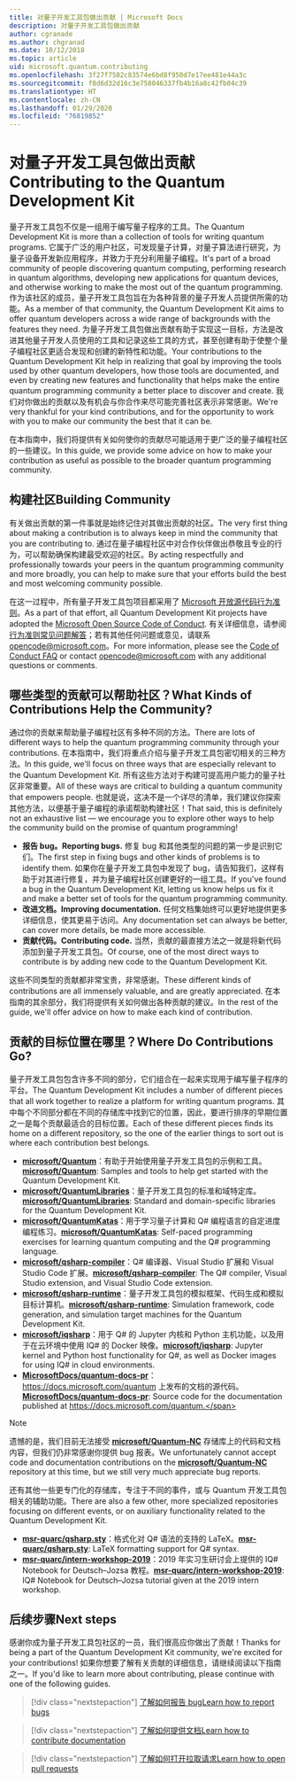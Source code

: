 ```yaml
---
title: 对量子开发工具包做出贡献 | Microsoft Docs
description: 对量子开发工具包做出贡献
author: cgranade
ms.author: chgranad
ms.date: 10/12/2018
ms.topic: article
uid: microsoft.quantum.contributing
ms.openlocfilehash: 3f27f7502c83574e6bd8f950d7e17ee481e44a3c
ms.sourcegitcommit: f8d6d32d16c3e758046337fb4b16a8c42fb04c39
ms.translationtype: HT
ms.contentlocale: zh-CN
ms.lasthandoff: 01/29/2020
ms.locfileid: "76819852"
---
```

# <a name="contributing-to-the-quantum-development-kit"></a><span data-ttu-id="42e19-103">对量子开发工具包做出贡献</span><span class="sxs-lookup"><span data-stu-id="42e19-103">Contributing to the Quantum Development Kit</span></span> #

<span data-ttu-id="42e19-104">量子开发工具包不仅是一组用于编写量子程序的工具。</span><span class="sxs-lookup"><span data-stu-id="42e19-104">The Quantum Development Kit is more than a collection of tools for writing quantum programs.</span></span>
<span data-ttu-id="42e19-105">它属于广泛的用户社区，可发现量子计算，对量子算法进行研究，为量子设备开发新应用程序，并致力于充分利用量子编程。</span><span class="sxs-lookup"><span data-stu-id="42e19-105">It's part of a broad community of people discovering quantum computing, performing research in quantum algorithms, developing new applications for quantum devices, and otherwise working to make the most out of the quantum programming.</span></span>
<span data-ttu-id="42e19-106">作为该社区的成员，量子开发工具包旨在为各种背景的量子开发人员提供所需的功能。</span><span class="sxs-lookup"><span data-stu-id="42e19-106">As a member of that community, the Quantum Development Kit aims to offer quantum developers across a wide range of backgrounds with the features they need.</span></span>
<span data-ttu-id="42e19-107">为量子开发工具包做出贡献有助于实现这一目标，方法是改进其他量子开发人员使用的工具和记录这些工具的方式，甚至创建有助于使整个量子编程社区更适合发现和创建的新特性和功能。</span><span class="sxs-lookup"><span data-stu-id="42e19-107">Your contributions to the Quantum Development Kit help in realizing that goal by improving the tools used by other quantum developers, how those tools are documented, and even by creating new features and functionality that helps make the entire quantum programming community a better place to discover and create.</span></span>
<span data-ttu-id="42e19-108">我们对你做出的贡献以及有机会与你合作来尽可能完善社区表示非常感谢。</span><span class="sxs-lookup"><span data-stu-id="42e19-108">We're very thankful for your kind contributions, and for the opportunity to work with you to make our community the best that it can be.</span></span>

<span data-ttu-id="42e19-109">在本指南中，我们将提供有关如何使你的贡献尽可能适用于更广泛的量子编程社区的一些建议。</span><span class="sxs-lookup"><span data-stu-id="42e19-109">In this guide, we provide some advice on how to make your contribution as useful as possible to the broader quantum programming community.</span></span>

## <a name="building-community"></a><span data-ttu-id="42e19-110">构建社区</span><span class="sxs-lookup"><span data-stu-id="42e19-110">Building Community</span></span> ##

<span data-ttu-id="42e19-111">有关做出贡献的第一件事就是始终记住对其做出贡献的社区。</span><span class="sxs-lookup"><span data-stu-id="42e19-111">The very first thing about making a contribution is to always keep in mind the community that you are contributing to.</span></span>
<span data-ttu-id="42e19-112">通过在量子编程社区中对合作伙伴做出恭敬且专业的行为，可以帮助确保构建最受欢迎的社区。</span><span class="sxs-lookup"><span data-stu-id="42e19-112">By acting respectfully and professionally towards your peers in the quantum programming community and more broadly, you can help to make sure that your efforts build the best and most welcoming community possible.</span></span>

<span data-ttu-id="42e19-113">在这一过程中，所有量子开发工具包项目都采用了 [Microsoft 开放源代码行为准则](https://opensource.microsoft.com/codeofconduct/)。</span><span class="sxs-lookup"><span data-stu-id="42e19-113">As a part of that effort, all Quantum Development Kit projects have adopted the [Microsoft Open Source Code of Conduct](https://opensource.microsoft.com/codeofconduct/).</span></span>
<span data-ttu-id="42e19-114">有关详细信息，请参阅[行为准则常见问题解答](https://opensource.microsoft.com/codeofconduct/faq/)；若有其他任何问题或意见，请联系 [opencode@microsoft.com](mailto:opencode@microsoft.com)。</span><span class="sxs-lookup"><span data-stu-id="42e19-114">For more information, please see the [Code of Conduct FAQ](https://opensource.microsoft.com/codeofconduct/faq/) or contact [opencode@microsoft.com](mailto:opencode@microsoft.com) with any additional questions or comments.</span></span>

## <a name="what-kinds-of-contributions-help-the-community"></a><span data-ttu-id="42e19-115">哪些类型的贡献可以帮助社区？</span><span class="sxs-lookup"><span data-stu-id="42e19-115">What Kinds of Contributions Help the Community?</span></span> ##

<span data-ttu-id="42e19-116">通过你的贡献来帮助量子编程社区有多种不同的方法。</span><span class="sxs-lookup"><span data-stu-id="42e19-116">There are lots of different ways to help the quantum programming community through your contributions.</span></span>
<span data-ttu-id="42e19-117">在本指南中，我们将重点介绍与量子开发工具包密切相关的三种方法。</span><span class="sxs-lookup"><span data-stu-id="42e19-117">In this guide, we'll focus on three ways that are especially relevant to the Quantum Development Kit.</span></span>
<span data-ttu-id="42e19-118">所有这些方法对于构建可提高用户能力的量子社区非常重要。</span><span class="sxs-lookup"><span data-stu-id="42e19-118">All of these ways are critical to building a quantum community that empowers people.</span></span>
<span data-ttu-id="42e19-119">也就是说，这决不是一个详尽的清单，我们建议你探索其他方法，以便基于量子编程的承诺帮助构建社区！</span><span class="sxs-lookup"><span data-stu-id="42e19-119">That said, this is definitely not an exhaustive list — we encourage you to explore other ways to help the community build on the promise of quantum programming!</span></span>

- <span data-ttu-id="42e19-120">**报告 bug。**</span><span class="sxs-lookup"><span data-stu-id="42e19-120">**Reporting bugs.**</span></span> <span data-ttu-id="42e19-121">修复 bug 和其他类型的问题的第一步是识别它们。</span><span class="sxs-lookup"><span data-stu-id="42e19-121">The first step in fixing bugs and other kinds of problems is to identify them.</span></span> <span data-ttu-id="42e19-122">如果你在量子开发工具包中发现了 bug，请告知我们，这样有助于对其进行修复，并为量子编程社区创建更好的一组工具。</span><span class="sxs-lookup"><span data-stu-id="42e19-122">If you've found a bug in the Quantum Development Kit, letting us know helps us fix it and make a better set of tools for the quantum programming community.</span></span>
- <span data-ttu-id="42e19-123">**改进文档。**</span><span class="sxs-lookup"><span data-stu-id="42e19-123">**Improving documentation.**</span></span> <span data-ttu-id="42e19-124">任何文档集始终可以更好地提供更多详细信息，使其更易于访问。</span><span class="sxs-lookup"><span data-stu-id="42e19-124">Any documentation set can always be better, can cover more details, be made more accessible.</span></span>
- <span data-ttu-id="42e19-125">**贡献代码。**</span><span class="sxs-lookup"><span data-stu-id="42e19-125">**Contributing code.**</span></span> <span data-ttu-id="42e19-126">当然，贡献的最直接方法之一就是将新代码添加到量子开发工具包。</span><span class="sxs-lookup"><span data-stu-id="42e19-126">Of course, one of the most direct ways to contribute is by adding new code to the Quantum Development Kit.</span></span>

<span data-ttu-id="42e19-127">这些不同类型的贡献都非常宝贵，非常感谢。</span><span class="sxs-lookup"><span data-stu-id="42e19-127">These different kinds of contributions are all immensely valuable, and are greatly appreciated.</span></span>
<span data-ttu-id="42e19-128">在本指南的其余部分，我们将提供有关如何做出各种贡献的建议。</span><span class="sxs-lookup"><span data-stu-id="42e19-128">In the rest of the guide, we'll offer advice on how to make each kind of contribution.</span></span>

## <a name="where-do-contributions-go"></a><span data-ttu-id="42e19-129">贡献的目标位置在哪里？</span><span class="sxs-lookup"><span data-stu-id="42e19-129">Where Do Contributions Go?</span></span> ##

<span data-ttu-id="42e19-130">量子开发工具包包含许多不同的部分，它们组合在一起来实现用于编写量子程序的平台。</span><span class="sxs-lookup"><span data-stu-id="42e19-130">The Quantum Development Kit includes a number of different pieces that all work together to realize a platform for writing quantum programs.</span></span>
<span data-ttu-id="42e19-131">其中每个不同部分都在不同的存储库中找到它的位置，因此，要进行排序的早期位置之一是每个贡献最适合的目标位置。</span><span class="sxs-lookup"><span data-stu-id="42e19-131">Each of these different pieces finds its home on a different repository, so the one of the earlier things to sort out is where each contribution best belongs.</span></span>

- <span data-ttu-id="42e19-132">[**microsoft/Quantum**](https://github.com/Microsoft/Quantum)：有助于开始使用量子开发工具包的示例和工具。</span><span class="sxs-lookup"><span data-stu-id="42e19-132">[**microsoft/Quantum**](https://github.com/Microsoft/Quantum): Samples and tools to help get started with the Quantum Development Kit.</span></span>
- <span data-ttu-id="42e19-133">[**microsoft/QuantumLibraries**](https://github.com/Microsoft/QuantumLibraries)：量子开发工具包的标准和域特定库。</span><span class="sxs-lookup"><span data-stu-id="42e19-133">[**microsoft/QuantumLibraries**](https://github.com/Microsoft/QuantumLibraries): Standard and domain-specific libraries for the Quantum Development Kit.</span></span>
- <span data-ttu-id="42e19-134">[**microsoft/QuantumKatas**](https://github.com/Microsoft/QuantumKatas)：用于学习量子计算和 Q# 编程语言的自定进度编程练习。</span><span class="sxs-lookup"><span data-stu-id="42e19-134">[**microsoft/QuantumKatas**](https://github.com/Microsoft/QuantumKatas): Self-paced programming exercises for learning quantum computing and the Q# programming language.</span></span>
- <span data-ttu-id="42e19-135">[**microsoft/qsharp-compiler**](https://github.com/microsoft/qsharp-compiler)：Q# 编译器、Visual Studio 扩展和 Visual Studio Code 扩展。</span><span class="sxs-lookup"><span data-stu-id="42e19-135">[**microsoft/qsharp-compiler**](https://github.com/microsoft/qsharp-compiler): The Q# compiler, Visual Studio extension, and Visual Studio Code extension.</span></span>
- <span data-ttu-id="42e19-136">[**microsoft/qsharp-runtime**](https://github.com/microsoft/qsharp-runtime)：量子开发工具包的模拟框架、代码生成和模拟目标计算机。</span><span class="sxs-lookup"><span data-stu-id="42e19-136">[**microsoft/qsharp-runtime**](https://github.com/microsoft/qsharp-runtime): Simulation framework, code generation, and simulation target machines for the Quantum Development Kit.</span></span>
- <span data-ttu-id="42e19-137">[**microsoft/iqsharp**](https://github.com/microsoft/iqsharp)：用于 Q# 的 Jupyter 内核和 Python 主机功能，以及用于在云环境中使用 IQ# 的 Docker 映像。</span><span class="sxs-lookup"><span data-stu-id="42e19-137">[**microsoft/iqsharp**](https://github.com/microsoft/iqsharp): Jupyter kernel and Python host functionality for Q#, as well as Docker images for using IQ# in cloud environments.</span></span>
- <span data-ttu-id="42e19-138">[**MicrosoftDocs/quantum-docs-pr**](https://github.com/MicrosoftDocs/quantum-docs-pr)： https://docs.microsoft.com/quantum 上发布的文档的源代码。</span><span class="sxs-lookup"><span data-stu-id="42e19-138">[**MicrosoftDocs/quantum-docs-pr**](https://github.com/MicrosoftDocs/quantum-docs-pr): Source code for the documentation published at https://docs.microsoft.com/quantum.</span></span>

> [!NOTE]
> <span data-ttu-id="42e19-139">遗憾的是，我们目前无法接受 [**microsoft/Quantum-NC**](https://github.com/microsoft/Quantum-NC) 存储库上的代码和文档内容，但我们仍非常感谢你提供 bug 报表。</span><span class="sxs-lookup"><span data-stu-id="42e19-139">We unfortunately cannot accept code and documentation contributions on the [**microsoft/Quantum-NC**](https://github.com/microsoft/Quantum-NC) repository at this time, but we still very much appreciate bug reports.</span></span>

<span data-ttu-id="42e19-140">还有其他一些更专门化的存储库，专注于不同的事件，或与 Quantum 开发工具包相关的辅助功能。</span><span class="sxs-lookup"><span data-stu-id="42e19-140">There are also a few other, more specialized repositories focusing on different events, or on auxiliary functionality related to the Quantum Development Kit.</span></span>

- <span data-ttu-id="42e19-141">[**msr-quarc/qsharp.sty**](https://github.com/msr-quarc/qsharp.sty)：格式化对 Q# 语法的支持的 LaTeX。</span><span class="sxs-lookup"><span data-stu-id="42e19-141">[**msr-quarc/qsharp.sty**](https://github.com/msr-quarc/qsharp.sty): LaTeX formatting support for Q# syntax.</span></span>
- <span data-ttu-id="42e19-142">[**msr-quarc/intern-workshop-2019**](https://github.com/msr-quarc/intern-workshop-2019)：2019 年实习生研讨会上提供的 IQ# Notebook for Deutsch–Jozsa 教程。</span><span class="sxs-lookup"><span data-stu-id="42e19-142">[**msr-quarc/intern-workshop-2019**](https://github.com/msr-quarc/intern-workshop-2019): IQ# Notebook for Deutsch–Jozsa tutorial given at the 2019 intern workshop.</span></span>

## <a name="next-steps"></a><span data-ttu-id="42e19-143">后续步骤</span><span class="sxs-lookup"><span data-stu-id="42e19-143">Next steps</span></span> ##

<span data-ttu-id="42e19-144">感谢你成为量子开发工具包社区的一员，我们很高应你做出了贡献！</span><span class="sxs-lookup"><span data-stu-id="42e19-144">Thanks for being a part of the Quantum Development Kit community, we're excited for your contributions!</span></span>
<span data-ttu-id="42e19-145">如果你想要了解有关贡献的详细信息，请继续阅读以下指南之一。</span><span class="sxs-lookup"><span data-stu-id="42e19-145">If you'd like to learn more about contributing, please continue with one of the following guides.</span></span>

> [!div class="nextstepaction"]
> [<span data-ttu-id="42e19-146">了解如何报告 bug</span><span class="sxs-lookup"><span data-stu-id="42e19-146">Learn how to report bugs</span></span>](xref:microsoft.quantum.contributing.reporting)

> [!div class="nextstepaction"]
> [<span data-ttu-id="42e19-147">了解如何提供文档</span><span class="sxs-lookup"><span data-stu-id="42e19-147">Learn how to contribute documentation</span></span>](xref:microsoft.quantum.contributing.docs)

> [!div class="nextstepaction"]
> [<span data-ttu-id="42e19-148">了解如何打开拉取请求</span><span class="sxs-lookup"><span data-stu-id="42e19-148">Learn how to open pull requests</span></span>](xref:microsoft.quantum.contributing.pulls)

